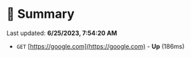 # 📖 Summary
Last updated: **6/25/2023, 7:54:20 AM**

- `GET` [https://google.com](https://google.com) - **Up** (186ms)
